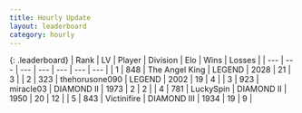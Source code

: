 ```yaml
---
title: Hourly Update
layout: leaderboard
category: hourly
---
```


{: .leaderboard}
| Rank | LV | Player | Division | Elo | Wins | Losses |
| --- | --- | --- | --- | --- | --- | --- |
| <span data-change="0">1</span> | 848 | <span title="ID: 547162">The Angel King</span> | LEGEND | <span data-change="7">2028</span> | <span data-change="1">21</span> | <span data-change="0">3</span> |
| <span data-change="0">2</span> | 323 | <span title="ID: 426820">thehorusone090</span> | LEGEND | <span data-change="0">2002</span> | <span data-change="0">19</span> | <span data-change="0">4</span> |
| <span data-change="-">3</span> | 923 | <span title="ID: 416373">miracle03</span> | DIAMOND II | <span data-change="-">1973</span> | <span data-change="-">2</span> | <span data-change="-">2</span> |
| <span data-change="2">4</span> | 781 | <span title="ID: 498412">LuckySpin</span> | DIAMOND II | <span data-change="39">1950</span> | <span data-change="5">20</span> | <span data-change="1">12</span> |
| <span data-change="-2">5</span> | 843 | <span title="ID: 112242">Victinifire</span> | DIAMOND III | <span data-change="0">1934</span> | <span data-change="0">19</span> | <span data-change="0">9</span> |